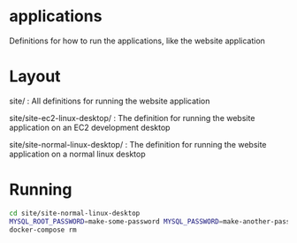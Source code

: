 # applications
Definitions for how to run the applications, like the website application

# Layout

site/
: All definitions for running the website application

site/site-ec2-linux-desktop/
: The definition for running the website application on an EC2 development desktop

site/site-normal-linux-desktop/
: The definition for running the website application on a normal linux desktop

# Running

```bash
cd site/site-normal-linux-desktop
MYSQL_ROOT_PASSWORD=make-some-password MYSQL_PASSWORD=make-another-password WEB_ADMIN_PASSWORD=you-need-to-remember-this-password docker-compose up
docker-compose rm
```
